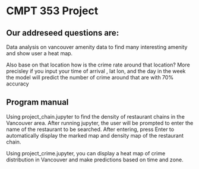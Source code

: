 # CMPT 353 Project

## Our addreseed questions are:

Data analysis on vancouver amenity data to find many interesting amenity
and show user a heat map.

Also base on that location how is the crime rate around that location? 
More precisley if you input your time of arrival , lat lon, and the day in the week
the model will predict the number of crime around that are with 70% accuracy


## Program manual

Using project_chain.jupyter to find the density of restaurant chains in the Vancouver area. After running jupyter, the user will be prompted to enter the name of the restaurant to be searched. After entering, press Enter to automatically display the marked map and density map of the restaurant chain.

Using project_crime.jupyter, you can display a heat map of crime distribution in Vancouver and make predictions based on time and zone.


